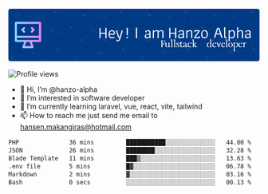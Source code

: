 ![Header](./github-header-image.png)

![Profile views](https://gpvc.arturio.dev/hanzo-alpha)

- 👋 Hi, I’m @hanzo-alpha
- 👀 I’m interested in software developer
- 🌱 I’m currently learning laravel, vue, react, vite, tailwind
- 📫 How to reach me just send me email to hansen.makangiras@hotmail.com 

<!---
hanzo-alpha/hanzo-alpha is a ✨ special ✨ repository because its `README.md` (this file) appears on your GitHub profile.
You can click the Preview link to take a look at your changes.
--->

<!--START_SECTION:waka-->

```text
PHP              36 mins         ███████████░░░░░░░░░░░░░░   44.00 %
JSON             26 mins         ████████░░░░░░░░░░░░░░░░░   32.28 %
Blade Template   11 mins         ███▒░░░░░░░░░░░░░░░░░░░░░   13.63 %
.env file        5 mins          █▓░░░░░░░░░░░░░░░░░░░░░░░   06.78 %
Markdown         2 mins          ▓░░░░░░░░░░░░░░░░░░░░░░░░   03.16 %
Bash             0 secs          ░░░░░░░░░░░░░░░░░░░░░░░░░   00.13 %
```

<!--END_SECTION:waka-->
